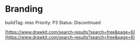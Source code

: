 # Branding

buildTag: misc
Priority: P3
Status: Discontinued

[https://www.drawkit.com/search-results?search=free&page=6](https://www.drawkit.com/search-results?search=free&page=6)